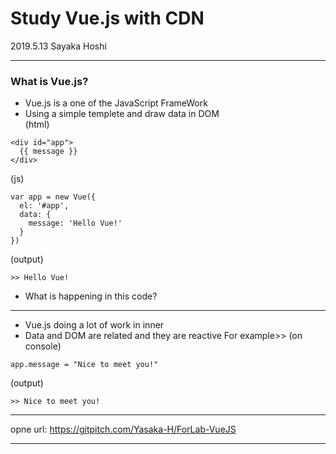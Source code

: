# Study Vue.js with CDN

2019.5.13
Sayaka Hoshi

---

### What is Vue.js?

- Vue.js is a one of the JavaScript FrameWork 
- Using a simple templete and draw data in DOM       
(html)
```
<div id="app">
  {{ message }}
</div>
```
(js)
```
var app = new Vue({
  el: '#app',
  data: {
    message: 'Hello Vue!'
  }
})
```
(output)
```
>> Hello Vue!
```
- What is happening in this code? 

---

- Vue.js doing a lot of work in inner
- Data and DOM are related and they are reactive
For example>>
(on console)
```
app.message = "Nice to meet you!"
```
(output)
```
>> Nice to meet you!
```

---

opne url: https://gitpitch.com/Yasaka-H/ForLab-VueJS

---
